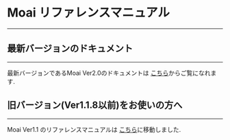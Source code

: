 # Moai リファレンスマニュアル
-----------------------------------

## <a name="index"></a>最新バージョンのドキュメント
-----------------------------------

  最新バージョンであるMoai Ver2.0のドキュメントは <a href="https://mr-moai-2016.github.io/moai2.0/moai_reference.html">こちら</a>からご覧になれます.


## <a name="index"></a>旧バージョン(Ver1.1.8以前)をお使いの方へ
-----------------------------------

  Moai Ver1.1 のリファレンスマニュアルは <a href="https://mr-moai-2016.github.io/moai1.1/moai_reference.html">こちら</a>に移動しました.

